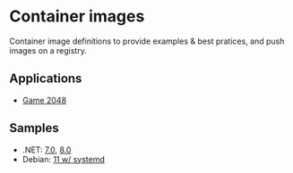 # Container images

Container image definitions to provide examples & best pratices, and push images on a registry.

## Applications

* [Game 2048](src/game-2048/README.md)

## Samples

* .NET: [7.0](samples/dotnet/7.0/README.md), [8.0](samples/dotnet/8.0/README.md)
* Debian: [11 w/ systemd](samples/debian/bullseye-systemd/README.md)

